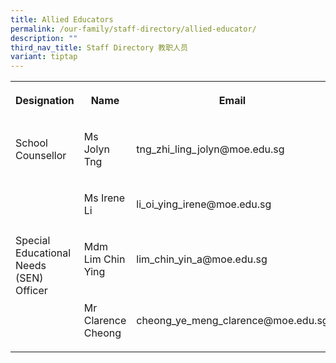 ```yaml
---
title: Allied Educators
permalink: /our-family/staff-directory/allied-educator/
description: ""
third_nav_title: Staff Directory 教职人员
variant: tiptap
---
```

<table style="minWidth: 75px">
<colgroup>
<col>
<col>
<col>
</colgroup>
<tbody>
<tr>
<th rowspan="1" colspan="1">
<p>Designation</p>
</th>
<th rowspan="1" colspan="1">
<p>Name</p>
</th>
<th rowspan="1" colspan="1">
<p>Email</p>
</th>
</tr>
<tr>
<td rowspan="1" colspan="1">
<p>School Counsellor</p>
</td>
<td rowspan="1" colspan="1">
<p>Ms Jolyn Tng</p>
</td>
<td rowspan="1" colspan="1">
<p>tng_zhi_ling_jolyn@moe.edu.sg</p>
</td>
</tr>
<tr>
<td rowspan="3" colspan="1">
<p>Special Educational Needs (SEN) Officer</p>
</td>
<td rowspan="1" colspan="1">
<p>Ms Irene Li</p>
</td>
<td rowspan="1" colspan="1">
<p>li_oi_ying_irene@moe.edu.sg</p>
</td>
</tr>
<tr>
<td rowspan="1" colspan="1">
<p>Mdm Lim Chin Ying</p>
</td>
<td rowspan="1" colspan="1">
<p>lim_chin_yin_a@moe.edu.sg</p>
</td>
</tr>
<tr>
<td rowspan="1" colspan="1">
<p>Mr Clarence Cheong</p>
</td>
<td rowspan="1" colspan="1">
<p>cheong_ye_meng_clarence@moe.edu.sg</p>
</td>
</tr>
</tbody>
</table>
<p></p>